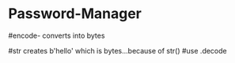 # Password-Manager

#encode- converts into bytes

#str creates b'hello' which is bytes...because of str()
#use .decode